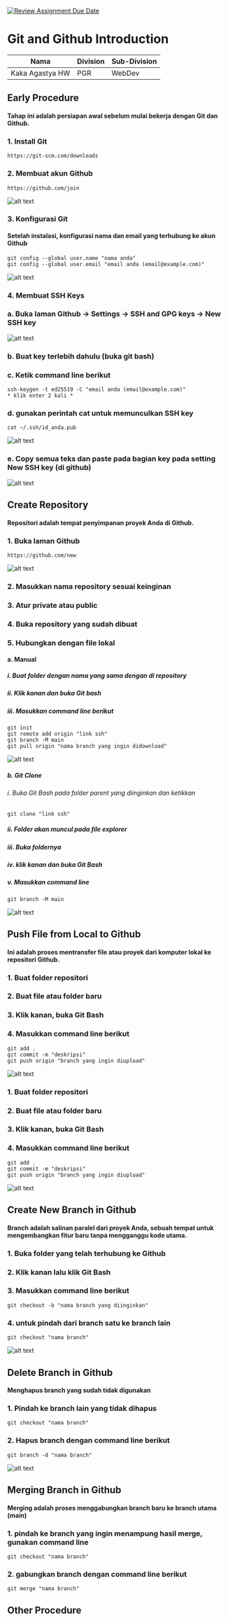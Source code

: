 [![Review Assignment Due Date](https://classroom.github.com/assets/deadline-readme-button-22041afd0340ce965d47ae6ef1cefeee28c7c493a6346c4f15d667ab976d596c.svg)](https://classroom.github.com/a/tbEHDGEc)
# Git and Github Introduction

| Nama  | Division        | Sub-Division  |
| ----- | ---------- | ---------- |
| Kaka Agastya HW   | PGR | WebDev |

## Early Procedure
#### Tahap ini adalah persiapan awal sebelum mulai bekerja dengan Git dan Github.
### 1. Install Git
    https://git-scm.com/downloads
### 2. Membuat akun Github
    https://github.com/join

![alt text](<picture/gambar 1.png>)
### 3. Konfigurasi Git
#### Setelah instalasi, konfigurasi nama dan email yang terhubung ke akun Github
    git config --global user.name "nama anda"
    git config --global user.email "email anda (email@example.com)"

![alt text](<picture/gambar 2.png>)
### 4. Membuat SSH Keys
### a. Buka laman Github -> Settings -> SSH and GPG keys -> New SSH key
![alt text](<picture/gambar 3.png>)
### b. Buat key terlebih dahulu (buka git bash)
### c. Ketik command line berikut
    ssh-keygen -t ed25519 -C "email anda (email@example.com)"
    * klik enter 2 kali *
### d. gunakan perintah cat untuk memunculkan SSH key
    cat ~/.ssh/id_anda.pub

![alt text](<picture/gambar 4.png>)
### e. Copy semua teks dan paste pada bagian key pada setting New SSH key (di github)
![alt text](<picture/gambar 5.png>)
## Create Repository
#### Repositori adalah tempat penyimpanan proyek Anda di Github.

### 1. Buka laman Github
    https://github.com/new
![alt text](<picture/gambar 6.png>)
### 2. Masukkan nama repository sesuai keinginan
### 3. Atur private atau public
### 4. Buka repository yang sudah dibuat
### 5. Hubungkan dengan file lokal

#### a. Manual
##### i. Buat folder dengan nama yang sama dengan di repository
##### ii. Klik kanan dan buka Git bash
##### iii. Masukkan command line berikut

    git init
    git remote add origin "link ssh"
    git branch -M main
    git pull origin "nama branch yang ingin didownload"
![alt text](<picture/gambar 7.png>)
##### b. Git Clone
###### i. Buka Git Bash pada folder parent yang diinginkan dan ketikkan

    git clone "link ssh"

##### ii. Folder akan muncul pada file explorer
##### iii. Buka foldernya
##### iv. klik kanan dan buka Git Bash
##### v. Masukkan command line

    git branch -M main
![alt text](<picture/gambar 8.png>)

## Push File from Local to Github
#### Ini adalah proses mentransfer file atau proyek dari komputer lokal ke repositori Github.
### 1. Buat folder repositori
### 2. Buat file atau folder baru
### 3. Klik kanan, buka Git Bash
### 4. Masukkan command line berikut 

    git add .
    git commit -m "deskripsi"
    git push origin "branch yang ingin diupload"

![alt text](<picture/gambar 9.png>)

### 1. Buat folder repositori
### 2. Buat file atau folder baru
### 3. Klik kanan, buka Git Bash
### 4. Masukkan command line berikut 

    git add .
    git commit -m "deskripsi"
    git push origin "branch yang ingin diupload"

![alt text](<picture/gambar 9.png>)

## Create New Branch in Github 
#### Branch adalah salinan paralel dari proyek Anda, sebuah tempat untuk mengembangkan fitur baru tanpa mengganggu kode utama.
### 1. Buka folder yang telah terhubung ke Github
### 2. Klik kanan lalu klik Git Bash
### 3. Masukkan command line berikut
    git checkout -b "nama branch yang diinginkan"
### 4. untuk pindah dari branch satu ke branch lain
    git checkout "nama branch"

![alt text](<picture/gambar 10.png>)

## Delete Branch in Github
#### Menghapus branch yang sudah tidak digunakan
### 1. Pindah ke branch lain yang tidak dihapus
    git checkout "nama branch"
### 2. Hapus branch dengan command line berikut
    git branch -d "nama branch"

![alt text](<picture/gambar 11.png>)

## Merging Branch in Github
#### Merging adalah proses menggabungkan branch baru ke branch utama (main)
### 1. pindah ke branch yang ingin menampung hasil merge, gunakan command line
    git checkout "nama branch"
### 2. gabungkan branch dengan command line berikut
    git merge "nama branch"

## Other Procedure
